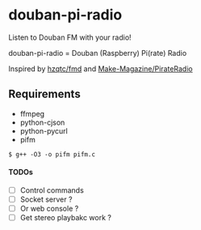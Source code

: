 # douban-pi-radio

Listen to Douban FM with your radio!

douban-pi-radio = Douban (Raspberry) Pi(rate) Radio

Inspired by [hzqtc/fmd](http://hzqtc.github.io/fmd/) and [Make-Magazine/PirateRadio](https://github.com/Make-Magazine/PirateRadio)

## Requirements

* ffmpeg
* python-cjson
* python-pycurl
* pifm
```
$ g++ -O3 -o pifm pifm.c
```

#### TODOs
* [ ] Control commands
* [ ] Socket server ?
* [ ] Or web console ?
* [ ] Get stereo playbakc work ?
